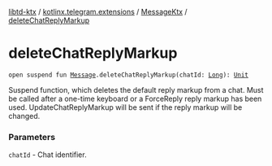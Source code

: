[libtd-ktx](../../index.md) / [kotlinx.telegram.extensions](../index.md) / [MessageKtx](index.md) / [deleteChatReplyMarkup](./delete-chat-reply-markup.md)

# deleteChatReplyMarkup

`open suspend fun `[`Message`](https://tdlibx.github.io/td/docs/org/drinkless/td/libcore/telegram/TdApi/Message.html)`.deleteChatReplyMarkup(chatId: `[`Long`](https://kotlinlang.org/api/latest/jvm/stdlib/kotlin/-long/index.html)`): `[`Unit`](https://kotlinlang.org/api/latest/jvm/stdlib/kotlin/-unit/index.html)

Suspend function, which deletes the default reply markup from a chat. Must be called after a
one-time keyboard or a ForceReply reply markup has been used. UpdateChatReplyMarkup will be sent
if the reply markup will be changed.

### Parameters

`chatId` - Chat identifier.